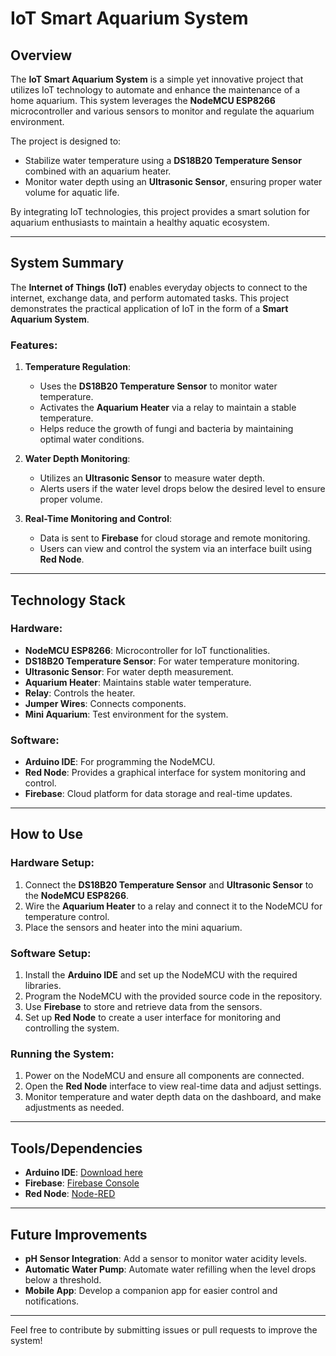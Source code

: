 # IoT Smart Aquarium System

## Overview
The **IoT Smart Aquarium System** is a simple yet innovative project that utilizes IoT technology to automate and enhance the maintenance of a home aquarium. This system leverages the **NodeMCU ESP8266** microcontroller and various sensors to monitor and regulate the aquarium environment. 

The project is designed to:
- Stabilize water temperature using a **DS18B20 Temperature Sensor** combined with an aquarium heater.
- Monitor water depth using an **Ultrasonic Sensor**, ensuring proper water volume for aquatic life.

By integrating IoT technologies, this project provides a smart solution for aquarium enthusiasts to maintain a healthy aquatic ecosystem.

---

## System Summary
The **Internet of Things (IoT)** enables everyday objects to connect to the internet, exchange data, and perform automated tasks. This project demonstrates the practical application of IoT in the form of a **Smart Aquarium System**. 

### Features:
1. **Temperature Regulation**:
   - Uses the **DS18B20 Temperature Sensor** to monitor water temperature.
   - Activates the **Aquarium Heater** via a relay to maintain a stable temperature.
   - Helps reduce the growth of fungi and bacteria by maintaining optimal water conditions.

2. **Water Depth Monitoring**:
   - Utilizes an **Ultrasonic Sensor** to measure water depth.
   - Alerts users if the water level drops below the desired level to ensure proper volume.

3. **Real-Time Monitoring and Control**:
   - Data is sent to **Firebase** for cloud storage and remote monitoring.
   - Users can view and control the system via an interface built using **Red Node**.

---

## Technology Stack

### Hardware:
- **NodeMCU ESP8266**: Microcontroller for IoT functionalities.
- **DS18B20 Temperature Sensor**: For water temperature monitoring.
- **Ultrasonic Sensor**: For water depth measurement.
- **Aquarium Heater**: Maintains stable water temperature.
- **Relay**: Controls the heater.
- **Jumper Wires**: Connects components.
- **Mini Aquarium**: Test environment for the system.

### Software:
- **Arduino IDE**: For programming the NodeMCU.
- **Red Node**: Provides a graphical interface for system monitoring and control.
- **Firebase**: Cloud platform for data storage and real-time updates.

---

## How to Use

### Hardware Setup:
1. Connect the **DS18B20 Temperature Sensor** and **Ultrasonic Sensor** to the **NodeMCU ESP8266**.
2. Wire the **Aquarium Heater** to a relay and connect it to the NodeMCU for temperature control.
3. Place the sensors and heater into the mini aquarium.

### Software Setup:
1. Install the **Arduino IDE** and set up the NodeMCU with the required libraries.
2. Program the NodeMCU with the provided source code in the repository.
3. Use **Firebase** to store and retrieve data from the sensors.
4. Set up **Red Node** to create a user interface for monitoring and controlling the system.

### Running the System:
1. Power on the NodeMCU and ensure all components are connected.
2. Open the **Red Node** interface to view real-time data and adjust settings.
3. Monitor temperature and water depth data on the dashboard, and make adjustments as needed.

---

## Tools/Dependencies
- **Arduino IDE**: [Download here](https://www.arduino.cc/en/software)
- **Firebase**: [Firebase Console](https://console.firebase.google.com/)
- **Red Node**: [Node-RED](https://nodered.org/)

---

## Future Improvements
- **pH Sensor Integration**: Add a sensor to monitor water acidity levels.
- **Automatic Water Pump**: Automate water refilling when the level drops below a threshold.
- **Mobile App**: Develop a companion app for easier control and notifications.


---

Feel free to contribute by submitting issues or pull requests to improve the system!
